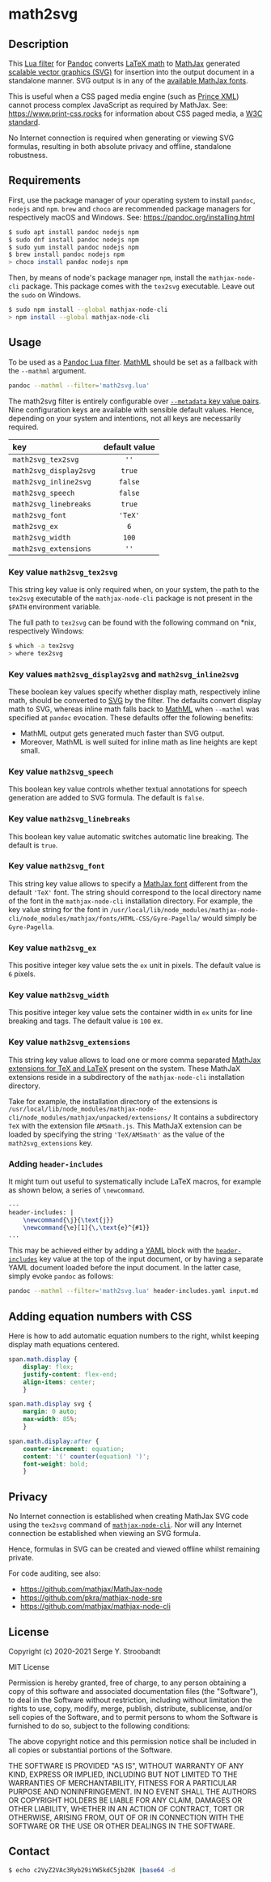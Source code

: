 # math2svg


## Description

This [Lua filter][pandoc.lua-filters] for [Pandoc][pandoc] converts
[LaTeX math][latex.math] to [MathJax][mathjax] generated
[scalable vector graphics (SVG)][svg] for insertion into the output document
in a standalone manner. 
SVG output is in any of the [available MathJax fonts][mathjax.fonts].

This is useful when a CSS paged media engine (such as [Prince XML][prince])
cannot process complex JavaScript as required by MathJax.
See: <https://www.print-css.rocks> for information about CSS paged media,
a [W3C standard][w3c].

No Internet connection is required when generating or viewing SVG formulas,
resulting in both absolute privacy and offline, standalone robustness.


## Requirements

First, use the package manager of your operating system to install `pandoc`,
`nodejs` and `npm`. `brew` and `choco` are recommended package managers for
respectively macOS and Windows. See: <https://pandoc.org/installing.html>

```bash
$ sudo apt install pandoc nodejs npm
$ sudo dnf install pandoc nodejs npm
$ sudo yum install pandoc nodejs npm
$ brew install pandoc nodejs npm
> choco install pandoc nodejs npm
```

Then, by means of node's package manager `npm`, install the `mathjax-node-cli`
package. This package comes with the `tex2svg` executable.
Leave out the `sudo` on Windows.

```bash
$ sudo npm install --global mathjax-node-cli
> npm install --global mathjax-node-cli
```


## Usage

To be used as a [Pandoc Lua filter][pandoc.lua-filters].
[MathML][mathml] should be set as a fallback with
the `--mathml` argument.

```bash
pandoc --mathml --filter='math2svg.lua'
```

The math2svg filter is entirely configurable over
[`--metadata` key value pairs](pandoc.metadata).
Nine configuration keys are available with sensible default values.
Hence, depending on your system and intentions, not all keys are necessarily
required.

|key|default value|
|:--|:-----------:|
|`math2svg_tex2svg`|`''`|
|`math2svg_display2svg`|`true`|
|`math2svg_inline2svg`|`false`|
|`math2svg_speech`|`false`|
|`math2svg_linebreaks`|`true`|
|`math2svg_font`|`'TeX'`|
|`math2svg_ex`|`6`|
|`math2svg_width`|`100`|
|`math2svg_extensions`|`''`|


### Key value `math2svg_tex2svg`
This string key value is only required when, on your system, the path to the
`tex2svg` executable of the `mathjax-node-cli` package is not present in the
`$PATH` environment variable.

The full path to `tex2svg` can be found with the following command on \*nix,
respectively Windows:

```bash
$ which -a tex2svg
> where tex2svg
```

### Key values `math2svg_display2svg` and `math2svg_inline2svg`
These boolean key values specify whether display math, respectively inline math,
should be converted to [SVG][svg] by the filter.
The defaults convert display math to SVG, whereas inline math falls back to
[MathML][mathml] when `--mathml` was specified at `pandoc` evocation.
These defaults offer the following benefits:

- MathML output gets generated much faster than SVG output.
- Moreover, MathML is well suited for inline math as line heights are kept
  small.


### Key value `math2svg_speech`
This boolean key value controls whether textual annotations for speech
generation are added to SVG formula. The default is `false`.

### Key value `math2svg_linebreaks`
This boolean key value automatic switches automatic line breaking.
The default is `true`.


### Key value `math2svg_font`
This string key value allows to specify a [MathJax font][mathjax.fonts]
different from the default `'TeX'` font.
The string should correspond to the local directory name of the font in the
`mathjax-node-cli` installation directory.
For example, the key value string for the font in
`/usr/local/lib/node_modules/mathjax-node-cli/node_modules/mathjax/fonts/HTML-CSS/Gyre-Pagella/`
would simply be `Gyre-Pagella`.


### Key value `math2svg_ex`
This positive integer key value sets the `ex` unit in pixels.
The default value is `6` pixels.


### Key value `math2svg_width`
This positive integer key value sets the container width in `ex` units for line
breaking and tags. The default value is `100` ex.


### Key value `math2svg_extensions`
This string key value allows to load one or more comma separated
[MathJax extensions for TeX and LaTeX][mathjax.tex.ext] present on the system.
These MathJaX extensions reside in a subdirectory of the `mathjax-node-cli`
installation directory.

Take for example, the installation directory of the extensions is
`/usr/local/lib/node_modules/mathjax-node-cli/node_modules/mathjax/unpacked/extensions/`
It contains a subdirectory `TeX` with the extension file `AMSmath.js`.
This MathJaX extension can be loaded by specifying the string `'TeX/AMSmath'`
as the value of the `math2svg_extensions` key.


### Adding `header-includes`
It might turn out useful to systematically include LaTeX macros, for example as
shown below, a series of `\newcommand`.

```latex
---
header-includes: |
    \newcommand{\j}{\text{j}}
    \newcommand{\e}[1]{\,\text{e}^{#1}}
...
```

This may be achieved either by adding a [YAML][yaml] block with the
[`header-includes`][pandoc.header-includes] key value at the top of the input
document, or by having a separate YAML document loaded before the input
document. In the latter case, simply evoke `pandoc` as follows:

```bash
pandoc --mathml --filter='math2svg.lua' header-includes.yaml input.md
```


## Adding equation numbers with CSS

Here is how to add automatic equation numbers to the right,
whilst keeping display math equations centered.

```css
span.math.display {
    display: flex;
    justify-content: flex-end;
    align-items: center;
    }

span.math.display svg {
    margin: 0 auto;
    max-width: 85%;
    }

span.math.display:after {
    counter-increment: equation;
    content: '(' counter(equation) ')';
    font-weight: bold;
    }
```


## Privacy

No Internet connection is established when creating MathJax SVG code using
the `tex2svg` command of [`mathjax-node-cli`][mathjax.node.cli].
Nor will any Internet connection be established when viewing an SVG formula.

Hence, formulas in SVG can be created and viewed offline whilst remaining
private.

For code auditing, see also:

- <https://github.com/mathjax/MathJax-node>
- <https://github.com/pkra/mathjax-node-sre>
- <https://github.com/mathjax/mathjax-node-cli>


## License

Copyright (c) 2020-2021 Serge Y. Stroobandt

MIT License

Permission is hereby granted, free of charge, to any person obtaining a copy
of this software and associated documentation files (the "Software"), to deal
in the Software without restriction, including without limitation the rights
to use, copy, modify, merge, publish, distribute, sublicense, and/or sell
copies of the Software, and to permit persons to whom the Software is
furnished to do so, subject to the following conditions:

The above copyright notice and this permission notice shall be included in all
copies or substantial portions of the Software.

THE SOFTWARE IS PROVIDED "AS IS", WITHOUT WARRANTY OF ANY KIND, EXPRESS OR
IMPLIED, INCLUDING BUT NOT LIMITED TO THE WARRANTIES OF MERCHANTABILITY,
FITNESS FOR A PARTICULAR PURPOSE AND NONINFRINGEMENT. IN NO EVENT SHALL THE
AUTHORS OR COPYRIGHT HOLDERS BE LIABLE FOR ANY CLAIM, DAMAGES OR OTHER
LIABILITY, WHETHER IN AN ACTION OF CONTRACT, TORT OR OTHERWISE, ARISING FROM,
OUT OF OR IN CONNECTION WITH THE SOFTWARE OR THE USE OR OTHER DEALINGS IN THE
SOFTWARE.


## Contact

```bash
$ echo c2VyZ2VAc3Ryb29iYW5kdC5jb20K |base64 -d
```


[latex.math]: https://en.wikibooks.org/wiki/LaTeX/Mathematics

[mathjax]: https://www.mathjax.org/
[mathjax.fonts]: https://docs.mathjax.org/en/latest/output/fonts.html
[mathjax.node.cli]: https://github.com/mathjax/mathjax-node-cli
[mathjax.tex.ext]: https://docs.mathjax.org/en/latest/input/tex/extensions.html
[mathml]: https://en.wikipedia.org/wiki/MathML

[pandoc]: https://pandoc.org/
[pandoc.header-includes]: https://pandoc.org/MANUAL.html#metadata-blocks
[pandoc.lua-filters]: https://pandoc.org/lua-filters.html
[pandoc.metadata]: https://pandoc.org/MANUAL.html#reader-options
[prince]: https://www.princexml.com

[svg]: https://en.wikipedia.org/wiki/Scalable_Vector_Graphics

[w3c]: https://www.w3.org/TR/css-page-3/

[yaml]: https://en.wikipedia.org/wiki/YAML
